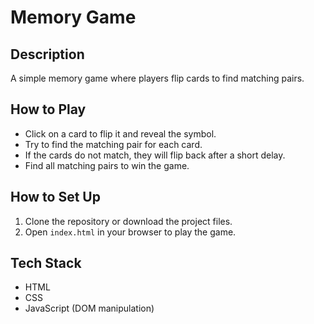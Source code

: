 # Memory Game

## Description
A simple memory game where players flip cards to find matching pairs.

## How to Play
- Click on a card to flip it and reveal the symbol.
- Try to find the matching pair for each card.
- If the cards do not match, they will flip back after a short delay.
- Find all matching pairs to win the game.

## How to Set Up
1. Clone the repository or download the project files.
2. Open `index.html` in your browser to play the game.

## Tech Stack
- HTML
- CSS
- JavaScript (DOM manipulation)
